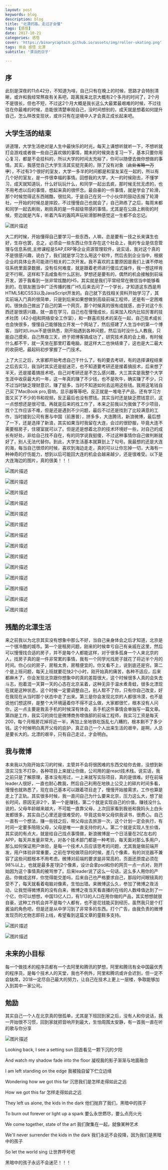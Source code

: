 ```yaml
---
layout: post
keywords: blog
description: blog
title: "北漂的路，走过才会懂"
tags: [感悟]
date: 2017-10-21
categories: 感悟
cover: 'https://binarycaptain.github.io/assets/img/roller-skating.png'
tags: 体会 感悟 北漂
subtitle: '漂泊的日子'

---
```



## 序


此刻是深夜的11点42分，不知道为啥，自己只有在晚上的时候，思路才会特别清晰，或许和我经常熬夜有关系吧，距离我来北京大概有2个多月的时间了，2个月不是很长，但也不短，不过这2个月大概是我长这么大最累最艰难的时候，不过往往在你最难的时候，总能很清楚审视自己，没时间想别的，成天就是想着如何提升自己，怎么样改变现状，或许只有在逆境中人才会真正成长起来吧。

## 大学生活的结束


讲道理，大学生活绝对是人生中最快乐的时光，每天上课想听就听一下，不想听就打会游戏或者做一些自己喜欢做的事情，期末的时候突击复习一下，基本只要你用心复习，都是不会挂科的，所以大学的时间太充裕了，你可以随便去做你想做的事情。其实，我感觉自己大学生活其实挺完美的，除了没有对象（~~此处省略一万字~~），不过有3个很好的室友，大学一多半的时间都是和室友呆在一起的，所以有几个好的室友，是一件很幸福的事情。回想我的大学，大一的时候刚去，不懂学习，成天就知道玩，什么好玩玩什么，和同学一起出去疯，那时候无忧无虑的，也不用考虑以后的事情，想起来真的很怀念。最自豪的一件事情，就是学会了轮滑，那个时候觉得这东西贼酷，很拉风，于是自己在另一个小伙伴的鼓动去报了轮滑社，一开始的时候总是摔跤，不过慢慢自己也就会了，自己熟练了之后，每周末都和同学一起去刷街，刷街真的是一件超级带感的事情，尤其是在公路上刷街的时候，旁边就是汽车，听着汽车的轰鸣声玩轮滑那种感觉这一生都不会忘记。


![图片描述](https://binarycaptain.github.io/assets/img/roller-skating.png)


大二的时候，开始懂得自己要学习一些东西，人嘛，总是要有一技之长来谋生也好，生存也罢，总之，必须会一些东西让你生存在这个社会上，我的专业是信息管理与信息系统,主修课程是SAP,ERP等企业资源管理软件，说实话，我对这个真的不是很感兴趣，说白了，我们就是学习怎么用这个软件，然后去到企业当中，根据企业的具体业务可能进行相关的二次开发。我不喜欢的主要原因是我们上课不停地往系统里面录数据，没有任何难度，就是跟着老师进行傻瓜式操作，我一想这样肯定不行啊，这样和下去咸鱼有什么区别，梦想还是要有的，偶然的机会接触到前端开发，源于我看到一张非常炫酷的H5，其实就是我们平常经常在微信当中能够看到的，在朋友圈当中广泛传播的推广H5,后来去问了一个学长，才知道这东西是用HTML5和CSS3以及JavaScript开发的。自己就下去找相关资料开始学习了，其实前端入门真的很简单，只是到后来如果想做到高级前端工程师，还是有一定困难的。很快自己做出了自己的第一个网页，那个时候真的很有成就感，由于对这个东西还是很感兴趣，就一直在学习，自己也在慢慢成长，后来加入校内比较厉害的技术社团（42小组和网络安全工作室），和一群喜欢技术的呆在一起，自己技术成长也会快很多，慢慢自己能够独立开发一个网站了，然后搭建了人生当中的第一个博客，当时对Linux不是很熟悉，刚开始遇到各种问题，然后当时没什么人教我，只能自己摸索，自己熬夜三天，终于把博客搞成功了，研究技术真的会上瘾，有时候什么都不干，就一天坐在那里盯着电脑，就这样大二也快结束了，这也是大二最大的收获吧，最起码初步掌握了一门技术。

上了大三之后，大家都开始考虑自己干什么了，有的要去考研，有的选择课程结束之后去实习，我当时其实还是挺迷茫，也不知道要考研还是接着搞技术，后来想了半天，还是接着搞技术吧，自己对考研还是不怎么感兴趣，大三其实是我整个大学生涯中收获最大的一年，这一年真的赚了不少钱，也不是吹牛，确实赚了不少，只不过当时缺乏理财意识，赚了挺多，当时不知道如何去运用这些钱。我用这笔钱自己买了MacBook pro,音响，显示器等等吧，反正就是一堆电子产品，还有学习方面又买了不少的书和视频，反正最后也没有攒钱。其实当时还是缺乏攒钱意识，这一点想想还是很可惜。再就是后来的找工作了，本来之前我以为我做了不少项目，找个工作应该不难，但是还是遇到不少问题，最后不过还是找到了比较满意的工作，当时接到公司有惠与中国（前惠普），拼多多，大连腾讯，新浪微博，最后想了一下，还是选择了新浪，其实如果当时我留在大连，会过的很舒服，毕竟大连不需要租房子，住寝室就可以了。但是还是想着北京的技术环境好一些，对自己的成长有好处，非给自己找不自在，有的同学说我挺傻，不过这种事情你自己做判断就好了，别人无法代替你。到此，大学生活基本就算划上了句号。我最想的还是大连的海，每当自己很烦的时候，喜欢到海边走走，真的可以让你忘掉一切，大海有一种神奇的疗伤能力，想到以后可能回大连的机会会越来越少，还是很难受。以下是大连海边的图片，真的很美！！！

![图片描述](https://binarycaptain.github.io/assets/img/view-1.jpeg)

![图片描述](https://binarycaptain.github.io/assets/img/view-2.jpeg)

![图片描述](https://binarycaptain.github.io/assets/img/view-3.jpeg)

![图片描述](https://binarycaptain.github.io/assets/img/view-4.jpeg)

![图片描述](https://binarycaptain.github.io/assets/img/view-5.jpeg)

![图片描述](https://binarycaptain.github.io/assets/img/view-6.jpeg)

![图片描述](https://binarycaptain.github.io/assets/img/view-7.jpeg)

![图片描述](https://binarycaptain.github.io/assets/img/view-8.jpeg)

![图片描述](https://binarycaptain.github.io/assets/img/view-9.jpeg)

![图片描述](https://binarycaptain.github.io/assets/img/view-10.jpeg)

![图片描述](https://binarycaptain.github.io/assets/img/view-11.jpeg)

![图片描述](https://binarycaptain.github.io/assets/img/view-12.jpeg)

![图片描述](https://binarycaptain.github.io/assets/img/view-13.jpeg)

![图片描述](https://binarycaptain.github.io/assets/img/view-14.jpeg)

## 残酷的北漂生活


来之前我以为北京其实没有想象中那么不好，当自己亲身体会之后才知道，北京是一个很冷酷的城市。第一个是租房问题，刚来的时候幸亏自己有亲戚在这里，然后可以慢慢找合适的房子，并不是每个人都能这样，对于很多孤身一个人来北京的人，找房子真的是一件非常累的事情，我有一个同学光找房子就花了将近半个月的时间。你心仪的房子，房租太贵，房租便宜的，你又看不上，说到底还是穷。第二个是上班问题，每天上班就要花快2个小时，刚开始真的痛苦，各种不适应，后来都麻木了，你会发现北京跟你想象中的真的差距很大，这个时候很多人真的会失去斗志，抱着混一天算一天的心态在北京呆着，这种无异于温水煮青蛙，很多北漂现在就是这种状态，这个时候一定要调整自己，别人帮不了你，只有你自己改变，好在我现在从当时那个状态中走了出来。第三是你会发现北京的人都很冷漠，也不是说他们想这样，是整个大环境逼着你不得不这么做，大家都很忙，根本没有人问你，这一点主要是我丢手机的时候深有体会，丢手机这件事情会单独写一篇文章。第四是工作，我实习的岗位是微博商务增值部的前端工程师，我实习工资是每天200，每个月租房花掉将近一半，再加上坐地铁吃饭乱七八糟的，根本剩不了多少钱。这个时候明白离开父母的庇护，真正自己一个人出来生活的艰辛，是啊，人总是要长大的。北漂的艰辛，只有自己走过，才会明白。


## 我与微博

本来我以为刚开始实习的时候，主管并不会将很困难的东西交给你去做，没想到新浪实习生不打杂，各种项目上来就让你做，公司用的是react技术栈，说实话，我之前只是了解原理，基本没有用过，一上来就写实际项目，真的是很难。好在前端leader人很好，一直也耐心教我，然后自己利用在地铁上公交上的碎片时间多看，慢慢也就熟悉了，现在自己基本可以跟着项目走了，慢慢开始接需求，工作也算是走上了正轨。其实很多时候，我一直问自己为什么要来北京，压力这么大，想了挺长时间，原因无非2个，第一个是赚钱，第二个就是实现自己的价值，赚钱没什么说的，父母年龄越来越大，不可能一直靠父母，上次回家看到我爸和我妈头上白头发都很多，其实自己心里还是很难受的，毕竟这些年父母供我读书，很费心。自己一直有一个想法，赚一些钱之后，带父母出去旅游一次，这个计划一定会执行，有时间一定要多陪陪父母，父母是唯一一直支持你的人。第二个就是实现人生价值，其实说的有点大，就是给自己找点事情做，新浪微博是一个日活量在2亿左右的APP，每天并发量非常大，对各个技术部门都是一种考验，每天面对那么多用户，那么如何保证用户体验，是每一个技术人员应该思考的问题，尤其我是做前端开发，用户体验非常重要，之前在学校做项目的时候，差几个像素，有的浏览器不兼容了这些问题根本不用考虑。微博对前端的要求是非常高的，页面还原度必须在98%以上，也就是最多差1到2个像素，设计会拿psd和你的网页一点一点对，刚开始因为这个事情真的被骂惨了。后来leader说了这么一句话，这么多人用你的产品，你做成这样，你觉得能交差吗，后来自己也严格要求自己，那段时间眼镜真的受不了，每天就看着电脑对像素，生怕出错。来微博这么久，参加了微博之夜活动，让我觉得微博真的没有白来，微博之夜当天看直播的在线的人数峰值达到了一个亿，你可以想想，中国13亿人口，有1/13的人口在用你做的产品，其实想想就很自豪，这种工作机会并不是每个人都有，也不是花钱能买到经历，虽然我只是个打酱油的角色吧，但是还是从中学习到了非常多的东西。打个广告，由我负责的微博发现页的尤物志即将上线，希望看到这篇文章的童鞋多支持。

![图片描述](https://binarycaptain.github.io/assets/img/weibo.jpeg)

![图片描述](https://binarycaptain.github.io/assets/img/youwuzhi.jpeg)

## 未来的小目标

每一个做技术的程序员都有一个去阿里和腾讯的梦想，阿里和腾讯有全中国最优秀的程序员，是每个技术人的天堂，我也不例外，阿里和腾讯或许会迟到，但一定不会缺席，2018一定尽自己最大的努力，让自己在技术上更上一层楼，争取能够加入到其中一家公司。

## 勉励

其实自己一个人在北京真的很孤单，尤其是下班回到家之后，没有人和你说话，我一开始很不习惯，回到家就把音响开到最大，生怕周围太安静，有一首我一直在听的歌与你分享


![图片描述](https://binarycaptain.github.io/assets/img/share-songs.jpeg)

Looking back, I see a setting sun
回首看见一颗下沉的夕阳

And watch my shadow fade into the floor
凝视我的影子渐渐与地面融合

I am left standing on the edge
我被独自留下伫立边缘

Wondering how we got this far
沉思我们是怎样走得如此之远

How we got this far
怎样走得如此之远

They left us alone, the kids in the dark
他们抛弃了我们，黑暗中的孩子

To burn out forever or light up a spark
要么永世燃尽，要么点亮火光

We come together, state of the art
我们聚集在一起，就像某种艺术

We'll never surrender the kids in the dark
我们永远不会投降，因为我们是黑暗中的孩子

So let the world sing
让世界呼号吧

黑暗中的孩子永远不会迷茫！！！
